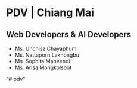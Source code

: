 # PDV | Chiang Mai

## Web Developers & AI Developers
- Ms. Unchisa Chayaphum
- Ms. Nattaporn Laknongbu
- Ms. Sophita Maneenoi
- Ms. Arisa Mongkolsoot

"# pdv" 
